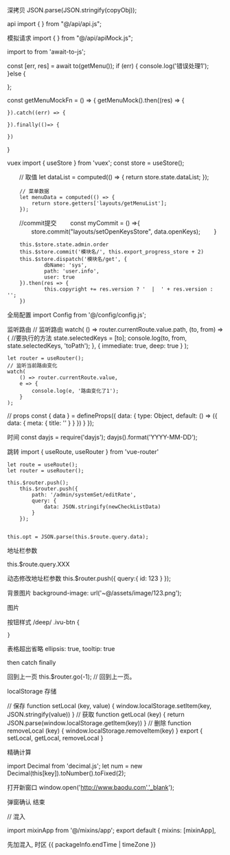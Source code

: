 深拷贝
	JSON.parse(JSON.stringify(copyObj));

api
	import {  } from "@/api/api.js";
	
模拟请求
	import {  } from "@/api/apiMock.js";


import to from 'await-to-js';

const [err, res] = await to(getMenu());
if (err) {
	console.log('错误处理1');
}else {
	
};

const getMenuMockFn = () => {
	getMenuMock().then((res) => {
		
	}).catch((err) => {
		
	}).finally(()=> {
		
	})
}

vuex
	import { useStore } from 'vuex';
	const store = useStore();
	
　　// 取值
		let dataList = computed(() => {
			return store.state.dataList;
		});
		
		// 菜单数据
		let menuData = computed(() => {
			return store.getters['layouts/getMenuList'];
		});
		
　　//commit提交
　　const myCommit = () =>{
　　　　store.commit("layouts/setOpenKeysStore", data.openKeys);
　　}

		this.$store.state.admin.order
		this.$store.commit('模块名/', this.export_progress_store + 2)
		this.$store.dispatch('模块名/get', {
				dbName: 'sys',
				path: 'user.info',
				user: true
		}).then(res => {
				this.copyright += res.version ? '  |  ' + res.version : '';
		})
		
全局配置
	import Config from '@/config/config.js';

监听路由
	// 监听路由
	watch(
		() => router.currentRoute.value.path,
		(to, from) => {
			//要执行的方法
			state.selectedKeys = [to];
			console.log(to, from, state.selectedKeys, 'toPath');
		},
		{ immediate: true, deep: true }
	);

	let router = useRouter();
	// 监听当前路由变化
	watch(
		() => router.currentRoute.value,
		e => {
			console.log(e, '路由变化了1');
		}
	);

// props
const { data } = defineProps({
	data: {
		type: Object,
		default: () => ({
			data: {
				meta: {
					title: ''
				}
			}
		})
	}
});

时间
	const dayjs = require('dayjs');
	dayjs().format('YYYY-MM-DD');

跳转
	import { useRoute, useRouter } from 'vue-router'

	let route = useRoute();
	let router = useRouter();

	this.$router.push();
		this.$router.push({
			path: '/admin/systemSet/editRate',
			query: {
				data: JSON.stringify(newCheckListData)
			}
		});


	this.opt = JSON.parse(this.$route.query.data);


地址栏参数

  this.$route.query.XXX

动态修改地址栏参数
  this.$router.push({
    query:{
      id: 123
    }
  });


背景图片
  background-image: url('~@/assets/image/123.png');

图片
	<img src="@/assets/image/123.png" alt="" />



    

按钮样式
	/deep/ .ivu-btn {
		
	}




表格超出省略
	ellipsis: true,
	tooltip: true

then catch finally

回到上一页
	this.$router.go(-1); // 回到上一页。




localStorage 存储

// 保存
function setLocal (key, value) {
  window.localStorage.setItem(key, JSON.stringify(value))
}
// 获取
function getLocal (key) {
  return  JSON.parse(window.localStorage.getItem(key))
}
// 删除
function removeLocal (key) {
  window.localStorage.removeItem(key)
}
export { setLocal, getLocal, removeLocal }




精确计算 [](https://www.jianshu.com/p/37829c87faa9)

  import Decimal from 'decimal.js';
   let num = new Decimal(this[key]).toNumber().toFixed(2);


打开新窗口
window.open('http://www.baodu.com','_blank');

弹窗确认 结束

// 混入

  import mixinApp from '@/mixins/app';
  export default {
    mixins: [mixinApp],

先加混入, 时区
{{ packageInfo.endTime | timeZone }}


